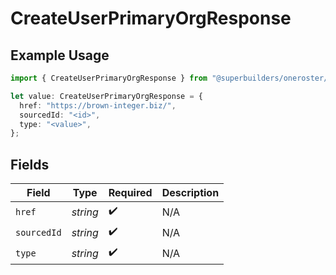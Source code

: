 # CreateUserPrimaryOrgResponse

## Example Usage

```typescript
import { CreateUserPrimaryOrgResponse } from "@superbuilders/oneroster/models/operations";

let value: CreateUserPrimaryOrgResponse = {
  href: "https://brown-integer.biz/",
  sourcedId: "<id>",
  type: "<value>",
};
```

## Fields

| Field              | Type               | Required           | Description        |
| ------------------ | ------------------ | ------------------ | ------------------ |
| `href`             | *string*           | :heavy_check_mark: | N/A                |
| `sourcedId`        | *string*           | :heavy_check_mark: | N/A                |
| `type`             | *string*           | :heavy_check_mark: | N/A                |